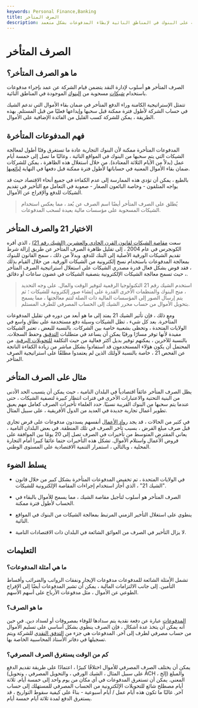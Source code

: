 ```yaml
---
keywords: Personal Finance,Banking
title: الصرف المتأخر
description: الصرف المتأخر هو أسلوب لإدارة النقد يتضمن استخدام الشيكات المسحوبة على البنوك في المناطق النائية لإبطاء المدفوعات بشكل متعمد.
---
```


# الصرف المتأخر
## ما هو الصرف المتأخر؟

الصرف المتأخر هو أسلوب لإدارة النقد يتضمن قيام الشركة عن عمد بإجراء مدفوعات باستخدام [شيكات](/check) مسحوبة من [البنوك](/bank) الموجودة في المناطق النائية.

تتمثل الإستراتيجية الكامنة وراء الدفع المتأخر في ضمان بقاء الأموال التي تدعم الشيك في حساب الشركة لأطول فترة ممكنة قبل سحبها وإيداعها فعليًا من قبل المستلم. بهذه الطريقة ، يمكن للشركة كسب القليل من الفائدة الإضافية على الأموال.

## فهم المدفوعات المتأخرة

المدفوعات المتأخرة ممكنة لأن البنوك التجارية عادة ما تستغرق وقتًا أطول لمعالجة الشيكات التي يتم سحبها من البنوك في المواقع النائية ، وغالبًا ما تصل إلى خمسة أيام عمل (بدلاً من الأيام الثلاثة المعتادة). من خلال استغلال هذه الظاهرة ، يمكن للشركات ضمان بقاء الأموال المعنية في حساباتها لأطول فترة ممكنة قبل دفعها في النهاية [لبائعيها](/vendor).

بالطبع ، يمكن أن تؤدي هذه الممارسة إلى عدم الكفاءة في جميع أنحاء الاقتصاد حيث قد يواجه المتلقون - وخاصة البائعون الصغار - صعوبة في التعامل مع التأخير في تقديم الشيكات للدفع والإفراج عن الأموال.

> يُطلق على الصرف المتأخر أيضًا اسم الصرف عن بُعد ، مما يعكس استخدام الشيكات المسحوبة على مؤسسات مالية بعيدة لسحب المدفوعات.

>

## الاختيار 21 والصرف المتأخر

سعت [مقاصة الشيكات لقانون القرن الحادي والعشرين (الشيك رقم 21)](/check_21) ، الذي أقره الكونجرس في عام 2004 ، إلى تقليل ظاهرة الصرف المتأخر عن طريق إزالة شرط تقديم الشيكات الورقية الأصلية إلى البنك للدفع. وبدلاً من ذلك ، سمح القانون للبنوك بمعالجة المدفوعات باستخدام نسخ إلكترونية من الشيكات الورقية. من خلال القيام بذلك ، فقد قوض بشكل فعال قدرة مصدري الشيكات على استغلال استراتيجية الصرف المتأخر ، حيث تسمح معالجة الشيكات الإلكترونية بتصفية الشيكات في غضون ساعات أو دقائق.

> استخدم الشيك رقم 21 التكنولوجيا الرقمية لتوفير الوقت والمال. على وجه التحديد ، منح البنوك والمنظمات الأخرى القدرة على إنشاء صور إلكترونية للشيكات ؛ ثم يتم إرسال الصور إلى المؤسسات المالية ذات الصلة لتتم معالجتها ، مما يسمح بتحويل الأموال من حساب محرر الشيك إلى الحساب المصرفي للطرف المستلم.

>

ومع ذلك ، فإن تأثير الشيك 21 يمتد إلى ما هو أبعد من دوره في تقليل المدفوعات المتأخرة. بعد كل شيء ، تظل الشيكات وسيلة دفع مستخدمة على نطاق واسع في الولايات المتحدة ، وتحظى بشعبية خاصة بين الشركات. بالنسبة للبعض ، تعتبر الشيكات مفيدة لأنها توفر مسارًا ورقيًا يمكن أن يساعد في متطلبات [التدقيق](/audit) وحفظ السجلات. بالنسبة للآخرين ، يمكنهم توفير بديل أكثر فعالية من حيث التكلفة [للتحويلات البرقية](/wiretransfer). من المحتمل أن يكون هؤلاء المستخدمون قد استفادوا بشكل مباشر من زيادة الكفاءة الناتجة عن الفحص 21 ، خاصة بالنسبة لأولئك الذين لم يعتمدوا مطلقًا على استراتيجية الصرف المتأخر.

## مثال على الصرف المتأخر

يظل الصرف المتأخر عائقاً اقتصادياً في البلدان النامية ، حيث يمكن أن يتسبب الحد الأدنى من البنية التحتية والاعتبارات الأخرى في فترات انتظار كبيرة لتصفية الشيكات ، حتى عندما يتم سحبها من البنوك القريبة نسبيًا. حدد العلماء تأخيرات الصرف كعامل مهم يعيق تطوير أعمال تجارية جديدة في العديد من الدول الأفريقية ، على سبيل المثال.

في كثير من الحالات ، قد يجد [رواد الأعمال](/entrepreneur) أنفسهم يسددون مدفوعات على قرض تجاري قبل صرف مبلغ القرض ، بسبب تأخر الصرف في تلك المنطقة. في بعض البلدان النامية ، يعاني المقترض المتوسط من تأخيرات في الصرف تصل إلى 20 يومًا بين الموافقة على قروض الأعمال واستلام الأموال. تشكل هذه التأخيرات حتما عائقا كبيرا أمام التجارة المحلية ، وبالتالي ، استمرار التنمية الاقتصادية على المستوى الوطني.

## يسلط الضوء

- في الولايات المتحدة ، تم تخفيض المدفوعات المتأخرة بشكل كبير من خلال قانون "الشيك 21" ، الذي أجاز استخدام إجراءات المقاصة الإلكترونية للشيكات.

- الصرف المتأخر هو أسلوب لتأجيل مقاصة الشيك ، مما يسمح للأموال بالبقاء في الحساب لأطول فترة ممكنة.

- ينطوي على استغلال التأخير الزمني المرتبط بمعالجة الشيكات من البنوك في المواقع النائية.

- لا يزال التأخير في الصرف من العوائق الشائعة في البلدان ذات الاقتصادات النامية.

## التعليمات

### ما هي أمثلة المدفوعات؟

تشمل الأمثلة الشائعة للمدفوعات مدفوعات الإيجار ونفقات الرواتب والضرائب وأقساط التأمين. إلى جانب الالتزامات المالية ، يمكن أن تشير المدفوعات أيضًا إلى الإفراج الطوعي عن الأموال ، مثل مدفوعات الأرباح على أسهم الأسهم.

### ما هو الصرف؟

[المدفوعات](/disbursement) عبارة عن دفعة نقدية يتم سدادها للوفاء بمصروفات أو لسداد دين. في حين أنه يمكن أن يتخذ عدة أشكال ، فإن الصرف ينطوي بشكل أساسي على تسليم الأموال من حساب مصرفي لطرف إلى آخر. المدفوعات هي جزء من [التدفق النقدي](/cashflow) للشركة ويتم تسجيلها في دفاتر الأستاذ المحاسبية الخاصة بها.

### كم من الوقت يستغرق الصرف المصرفي؟

يمكن أن يختلف الصرف المصرفي للأموال اختلافًا كبيرًا ، اعتمادًا على طريقة تقديم الدفع (على سبيل المثال ، الشيك الورقي ، والتحويل المصرفي ، وتحويل ACH ، إلخ) والمبلغ المعني. يمكن أن تستغرق المدفوعات في أي مكان من يوم واحد إلى خمسة أيام. ثلاثة أيام مصطلح شائع للتحويلات الإلكترونية من الحساب المصرفي للمستهلك إلى حساب آخر. غالبًا ما تكون هذه أيام عمل / أيام أسبوعية - بناءً على كيفية سقوط التواريخ ، قد يستغرق الدفع لمدة ثلاثة أيام خمسة أيام.

